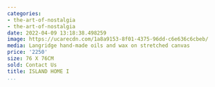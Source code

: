 ```yaml
---
categories:
- the-art-of-nostalgia
- the-art-of-nostalgia
date: 2022-04-09 13:18:38.498259
image: https://ucarecdn.com/1a8a9153-8f01-4375-96dd-c6e636c6cbeb/
media: Langridge hand-made oils and wax on stretched canvas
price: '2250'
size: 76 X 76CM
sold: Contact Us
title: ISLAND HOME I
...
```

